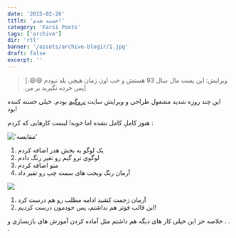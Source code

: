 ```yaml
---
date: '2015-02-26'
title: 'خسته شدم!'
category: 'Farsi Posts'
tags: ['archive']
dir: 'rtl'
banner: '/assets/archive-blogir/1.jpg'
draft: false
excerpt: ''
---
```


> [ویرایش: این پست مال سال 93 هستش و خب اون زمان هیچی بلد نبودم 😄😄، پس خرده نگیرید بر من]

این چند روزه شدید مشغول طراحی و ویرایش سایت [تروگیم](http://www.truegame.ir/) بودم. خیلی خسته کننده بود!

هنوز کاملِ کامل نشده اما خوبه! لیست کارهایی که کردم :

!['مقایسه'](/assets/archive-blogir/2.png)

1. یک لوگو به بخش هدر اضافه کردم
2. لوگوی ترو گیم رو تغیر رنگ دادم
3. منو اضافه کردم
4. آرمان رنگ ویجت های سمت چپ رو تقیر داد

![](/assets/archive-blogir/3.png)

1. آرمان زحمت کشید ادامه مطلب رو هم درست کرد
2. این قالب فوتر هم نداشتم، پس خودمون درست کردیم!

خلاصه جز این خیلی کار های دیگه هم داشتم مثل آماده کردن آموزش های بازیسازی و . . .
